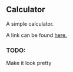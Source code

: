 ## Calculator

A simple calculator.

A link can be found [here.](https://ethee.github.io/calculator/)

### TODO:

Make it look pretty
